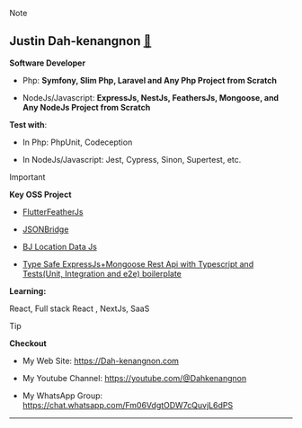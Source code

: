> [!NOTE]
>
> ## Justin Dah-kenangnon [🌟](https://github.com/Dahkenangnon/my-starters)
>
>  **Software Developer**
>
> - Php: **__Symfony, Slim Php, Laravel and Any Php Project from Scratch__**
>
> 
> - NodeJs/Javascript: **__ExpressJs, NestJs, FeathersJs, Mongoose,  and Any NodeJs Project from Scratch__**
>
>  **Test with**:
>
> - In Php: PhpUnit, Codeception
>  
> - In NodeJs/Javascript: Jest, Cypress, Sinon, Supertest, etc.
> 



> [!IMPORTANT]
>
> **Key OSS Project**
>
> - [FlutterFeatherJs](https://github.com/Dahkenangnon/flutter_feathersjs.dart)
>
> - [JSONBridge](https://github.com/Dahkenangnon/json_bridge.dart)
>
> - [BJ Location Data Js](https://github.com/Dahkenangnon/location_data_bj_js)
>
> - [Type Safe ExpressJs+Mongoose Rest Api with Typescript and Tests(Unit, Integration and e2e) boilerplate](https://github.com/Dahkenangnon/typescript-express-mongoose-api-boilerplate)
>
> **Learning:**
>
> React, Full stack React , NextJs, SaaS
> 


> [!TIP]
>
> **Checkout**
>
> - My Web Site: https://Dah-kenangnon.com
>
> - My Youtube Channel: https://youtube.com/@Dahkenangnon
> - My WhatsApp Group: https://chat.whatsapp.com/Fm06VdgtODW7cQuvjL6dPS
____



